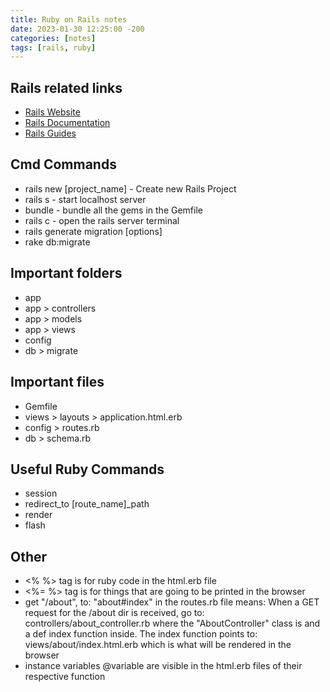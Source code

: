 ```yaml
---
title: Ruby on Rails notes
date: 2023-01-30 12:25:00 -200
categories: [notes] 
tags: [rails, ruby]
---
```


## Rails related links

* [Rails Website](https://rubyonrails.org/)
* [Rails Documentation](https://api.rubyonrails.org/)
* [Rails Guides](https://guides.rubyonrails.org/)

## Cmd Commands

* rails new [project_name] - Create new Rails Project
* rails s - start localhost server
* bundle - bundle all the gems in the Gemfile
* rails c - open the rails server terminal
* rails generate migration [options]
* rake db:migrate

## Important folders

* app
* app > controllers
* app > models
* app > views
* config
* db > migrate

## Important files

* Gemfile
* views > layouts > application.html.erb
* config > routes.rb
* db > schema.rb

## Useful Ruby Commands

* session
* redirect_to [route_name]_path
* render
* flash

## Other

* <% %> tag is for ruby code in the html.erb file
* <%= %> tag is for things that are going to be printed in the browser
* get "/about", to: "about#index" in the routes.rb file means: When a GET request for the /about dir is received, go to: controllers/about_controller.rb where the "AboutController" class is and a def index function inside. The index function points to: views/about/index.html.erb which is what will be rendered in the browser
* instance variables @variable are visible in the html.erb files of their respective function
